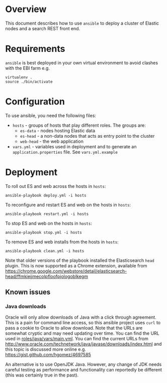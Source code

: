 # Overview
This document describes how to use `ansible` to deploy a cluster of Elastic nodes and a search REST front end. 

# Requirements
`ansible` is best deployed in your own virtual environment to avoid clashes with the EBI farm e.g.
```
virtualenv .
source ./bin/activate
```

# Configuration
To use ansible, you need the following files:
* `hosts` - groups of hosts that play different roles. The groups are:
    * `es-data` - nodes hosting Elastic data
    * `es-head` - a non-data nodes that acts as entry point to the cluster
    * `web-head` - the web application
* `vars.yml` - variables used in deployment and to generate an `application.properties` file. See `vars.yml.example`

# Deployment
To roll out ES and web across the hosts in `hosts`:
```
ansible-playbook deploy.yml -i hosts  
```

To reconfigure and restart ES and web on the hosts in `hosts`:
```
ansible-playbook restart.yml -i hosts  
```

To stop ES and web on the hosts in `hosts`:
```
ansible-playbook stop.yml -i hosts  
```

To remove ES and web installs from the hosts in `hosts`:
```
ansible-playbook clean.yml -i hosts 
```

Note that older versions of the playbook installed the Elasticsearch `head` plugin. This is now supported as a Chrome extension, available from https://chrome.google.com/webstore/detail/elasticsearch-head/ffmkiejjmecolpfloofpjologoblkegm

## Known issues
### Java downloads
Oracle will only allow downloads of Java with a click through agreement. This is a pain for command line access, so this ansible project uses `curl` to pass a cookie to Oracle to allow download. Note that the URLs are somewhat cryptic and may need updating over time. You can find the URL used in [roles/java/vars/main.yml](roles/java/vars/main.yml). You can find the current URLs from http://www.oracle.com/technetwork/java/javase/downloads/index.html and this topic is discussed more online e.g. https://gist.github.com/hgomez/4697585

An alternative is to use OpenJDK Java. However, any change of JDK needs careful testing as performance and functionality can reportedly be different (this was certainly true in the past).


